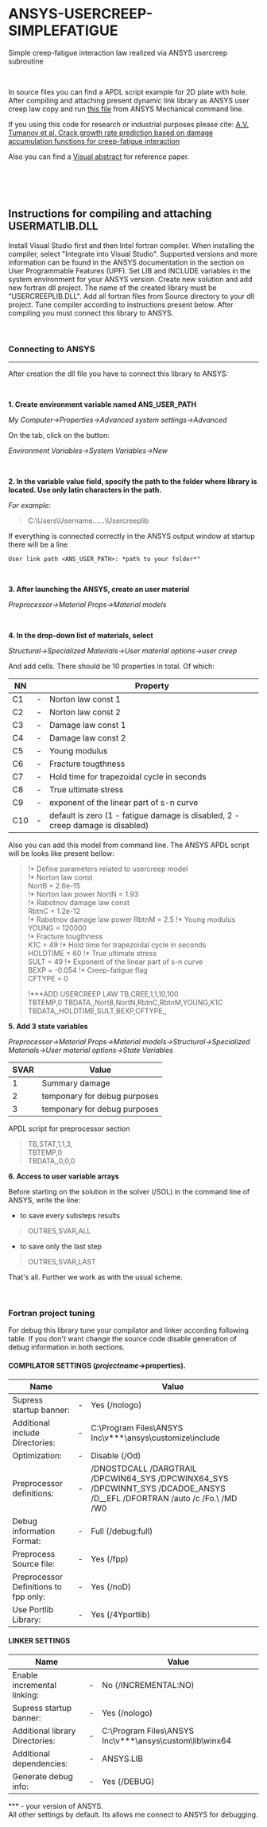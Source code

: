 # ANSYS-USERCREEP-SIMPLEFATIGUE
Simple creep-fatigue interaction law realized via ANSYS usercreep subroutine

<br>

 In source files you can find a APDL script example for 2D plate with hole. After compiling and attaching present dynamic link library as ANSYS user creep law copy and run [this file](https://github.com/Andrey-Fog/ANSYS-USERCREEP-SIMPLE_FATIGUE/blob/main/ANSCMD.txt) from ANSYS Mechanical command line.  

If you using this code for research or industrial purposes please cite:
[A.V. Tumanov et al. Crack growth rate prediction based on damage accumulation functions for creep-fatigue interaction](https://doi.org/10.3221/IGF-ESIS.52.23)  

Also you can find a [Visual abstract](https://www.youtube.com/watch?v=sueQTVURYUc) for reference paper.




<br>
<br>
<br>

## Instructions for compiling and attaching USERMATLIB.DLL 

Install Visual Studio first and then Intel fortran compiler. When installing the compiler, select "Integrate into Visual Studio". Supported versions and more information can be found in the ANSYS documentation in the section on User Programmable Features (UPF). Set LIB and INCLUDE variables in the system environment for your ANSYS version. Create new solution and add new fortran dll project. The name of the created library must be "USERCREEPLIB.DLL". Add all fortran files from Source directory to your dll project. Tune compiler according to instructions present below. After compiling you must connect this library to ANSYS.


<br>

### Connecting to ANSYS

---

After creation the dll file you have to connect this library to ANSYS:

<br>

**1. Create environment variable named ANS_USER_PATH**

*My Computer->Properties->Advanced system settings->Advanced*  

On the tab, click on the button:

*Environment Variables->System Variables->New*

<br>

**2. In the variable value field, specify the path to the folder where library is located. Use only latin characters in the path.**

*For example:* 
>C:\Users\Username\......\Usercreeplib
   
If everything is connected correctly in the ANSYS output window at startup there will be a line 

```
User link path <ANS_USER_PATH>: *path to your folder*" 
```
<br>

**3. After launching the ANSYS, create an user material**

*Preprocessor->Material Props->Material models*

<br>

**4. In the drop-down list of materials, select**

*Structural->Specialized Materials->User material options->user creep*


And add cells. There should be 10 properties in total. Of which:

| NN  |     | Property                              |
| --- | --- | ------------------------------------  |
|  C1 |  -  |Norton law const 1                      |
|  C2 |  -  |Norton law const 2                      |
|  C3 |  -  |Damage law const 1                      | 
|  C4 |  -  |Damage law const 2                     |  
|  C5 |  -  |Young modulus                          |
|  C6 |  -  |Fracture tougthness                    |
|  C7 |  -  |Hold time for trapezoidal cycle in seconds                                             | 
|  C8 |  -  |True ultimate stress                   |  
|  C9 |  -  |exponent of the linear part of s-n curve                           |
|  C10 |  -  |default is zero (1 - fatigue damage is disabled, 2 - creep damage is disabled)                    |

Also you can add this model from command line. The ANSYS APDL script will be looks like present bellow:

>!* Define parameters related to usercreep model  
>!* Norton law const   
>NortB	= 2.6e-15   
>!* Norton law power 
>NortN	= 1.93  
>!* Rabotnov damage law const  
>RbtnC	= 1.2e-12  
>!* Rabotnov damage law power 
>RbtnM 	= 2.5 
>!* Young modulus  
>YOUNG	= 120000  
>!* Fracture tougthness  
>K1C 	= 49
>!* Hold time for trapezoidal cycle in seconds  
>HOLDTIME 	= 60
>!* True ultimate stress  
>SULT 	= 49
>!* Exponent of the linear part of s-n curve  
>BEXP 	= -0.054
>!* Creep-fatigue flag  
>CFTYPE 	= 0
>     
>!***ADD USERCREEP LAW
>TB,CREE,1,1,10,100   
>TBTEMP,0
>TBDATA,,NortB,NortN,RbtnC,RbtnM,YOUNG,K1C   
>TBDATA,,HOLDTIME,SULT,BEXP,CFTYPE,, 

**5. Add 3 state variables**  

*Preprocessor->Material Props->Material models->Structural->Specialized Materials->User material options->State Variables*

| SVAR| Value                                 |
| --- | ------------------------------------- |
| 1   | Summary damage                        |
| 2   | temponary for debug purposes          |
| 3   | temponary for debug purposes          |


APDL script for preprocessor section

>TB,STAT,1,1,3,  
>TBTEMP,0  
>TBDATA,,0,0,0 


**6. Access to user variable arrays**

Before starting on the solution in the solver (/SOL) in the command line of ANSYS, write the line:

- to save every substeps results  
> OUTRES,SVAR,ALL

- to save only the last step  
> OUTRES,SVAR,LAST

That's all. Further we work as with the usual scheme.

<br>

### Fortran project tuning

For debug this library tune your compilator and linker according following table. If you don't want change the source code disable generation of debug information in both sections.
#### COMPILATOR SETTINGS (*projectname*->properties). 


| Name     |   | Value |
| ----------- | ----------- |----------- |
|Supress startup banner:| 	 - |	            Yes (/nologo) | 
|Additional include Directories:|  - |	        C:\Program Files\ANSYS Inc\v***\ansys\customize\include | 
|Optimization:| 			 - |	            Disable (/Od) |
|Preprocessor definitions:| 	 - |	        /DNOSTDCALL /DARGTRAIL /DPCWIN64_SYS /DPCWINX64_SYS /DPCWINNT_SYS /DCADOE_ANSYS /D__EFL /DFORTRAN /auto /c /Fo.\ /MD /W0  |
|Debug information Format:|		 - |            Full (/debug:full)  |
|Preprocess Source file:|		 - |            Yes (/fpp)  |
|Preprocessor Definitions to fpp only:| -|	Yes (/noD)  |
|Use Portlib Library:| 		 - |	            Yes (/4Yportlib)  |

#### LINKER SETTINGS  
| Name    |  |    Value |
| ----------- | ----------- |----------- |
|Enable incremental linking:| - |		No (/INCREMENTAL:NO)  |
|Supress startup banner:|  - |		    Yes (/nologo) | 
|Additional library Directories:|  - |	C:\Program Files\ANSYS Inc\v***\ansys\custom\lib\winx64|  
|Additional dependencies:| 	 - |	    ANSYS.LIB  |
|Generate debug info: |	 - |		    Yes (/DEBUG)  |

*** - your version of ANSYS.  
All other settings by default. Its allows me connect to ANSYS for debugging.

